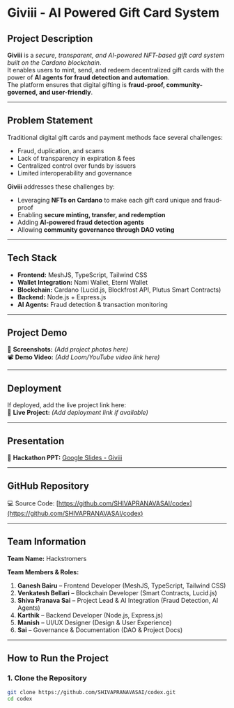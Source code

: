 # Giviii - AI Powered Gift Card System

## Project Description
**Giviii** is a *secure, transparent, and AI-powered NFT-based gift card system built on the Cardano blockchain*.  
It enables users to mint, send, and redeem decentralized gift cards with the power of **AI agents for fraud detection and automation**.  
The platform ensures that digital gifting is **fraud-proof, community-governed, and user-friendly**.  

---

## Problem Statement
Traditional digital gift cards and payment methods face several challenges:
- Fraud, duplication, and scams  
- Lack of transparency in expiration & fees  
- Centralized control over funds by issuers  
- Limited interoperability and governance  

**Giviii** addresses these challenges by:
- Leveraging **NFTs on Cardano** to make each gift card unique and fraud-proof  
- Enabling **secure minting, transfer, and redemption**  
- Adding **AI-powered fraud detection agents**  
- Allowing **community governance through DAO voting**  

---

## Tech Stack
- **Frontend:** MeshJS, TypeScript, Tailwind CSS  
- **Wallet Integration:** Nami Wallet, Eternl Wallet  
- **Blockchain:** Cardano (Lucid.js, Blockfrost API, Plutus Smart Contracts)  
- **Backend:** Node.js + Express.js  
- **AI Agents:** Fraud detection & transaction monitoring  

---

## Project Demo
📸 **Screenshots:** *(Add project photos here)*  
📽️ **Demo Video:** *(Add Loom/YouTube video link here)*  

---

## Deployment
If deployed, add the live project link here:  
🔗 **Live Project:** *(Add deployment link if available)*  

---

## Presentation
📂 **Hackathon PPT:** [Google Slides - Giviii](https://docs.google.com/presentation/d/1PFL5EXTmiDtdyg6wBiybgdBFipk9KHC9/edit?usp=drive_link&ouid=111999294112956735226&rtpof=true&sd=true)  

---

## GitHub Repository
💻 Source Code: [https://github.com/SHIVAPRANAVASAI/codex](https://github.com/SHIVAPRANAVASAI/codex)  

---

## Team Information
**Team Name:** Hackstromers  

**Team Members & Roles:**  
1. **Ganesh Bairu** – Frontend Developer (MeshJS, TypeScript, Tailwind CSS)  
2. **Venkatesh Bellari** – Blockchain Developer (Smart Contracts, Lucid.js)  
3. **Shiva Pranava Sai** – Project Lead & AI Integration (Fraud Detection, AI Agents)  
4. **Karthik** – Backend Developer (Node.js, Express.js)  
5. **Manish** – UI/UX Designer (Design & User Experience)  
6. **Sai** – Governance & Documentation (DAO & Project Docs)  

---

## How to Run the Project

### 1. Clone the Repository
```bash
git clone https://github.com/SHIVAPRANAVASAI/codex.git
cd codex
